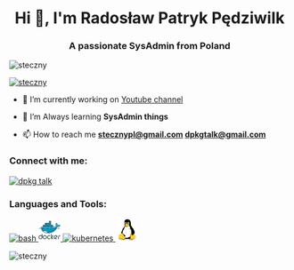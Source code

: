 <h1 align="center">Hi 👋, I'm Radosław Patryk Pędziwilk</h1>
<h3 align="center">A passionate SysAdmin from Poland</h3>

<p align="left"> <img src="https://komarev.com/ghpvc/?username=steczny&label=Profile%20views&color=0e75b6&style=flat" alt="steczny" /> </p>

<p align="left"> <a href="https://github.com/ryo-ma/github-profile-trophy"><img src="https://github-profile-trophy.vercel.app/?username=steczny" alt="steczny" /></a> </p>

- 🔭 I’m currently working on [Youtube channel](https://www.youtube.com/channel/UCNFSN8kqrIMkpFPHBiERCww)

- 🌱 I’m Always learning **SysAdmin things**

- 📫 How to reach me **stecznypl@gmail.com dpkgtalk@gmail.com**

<h3 align="left">Connect with me:</h3>
<p align="left">
<a href="https://www.youtube.com/c/dpkg talk" target="blank"><img align="center" src="https://raw.githubusercontent.com/rahuldkjain/github-profile-readme-generator/master/src/images/icons/Social/youtube.svg" alt="dpkg talk" height="30" width="40" /></a>
</p>

<h3 align="left">Languages and Tools:</h3>
<p align="left"> <a href="https://www.gnu.org/software/bash/" target="_blank" rel="noreferrer"> <img src="https://www.vectorlogo.zone/logos/gnu_bash/gnu_bash-icon.svg" alt="bash" width="40" height="40"/> </a> <a href="https://www.docker.com/" target="_blank" rel="noreferrer"> <img src="https://raw.githubusercontent.com/devicons/devicon/master/icons/docker/docker-original-wordmark.svg" alt="docker" width="40" height="40"/> </a> <a href="https://kubernetes.io" target="_blank" rel="noreferrer"> <img src="https://www.vectorlogo.zone/logos/kubernetes/kubernetes-icon.svg" alt="kubernetes" width="40" height="40"/> </a> <a href="https://www.linux.org/" target="_blank" rel="noreferrer"> <img src="https://raw.githubusercontent.com/devicons/devicon/master/icons/linux/linux-original.svg" alt="linux" width="40" height="40"/> </a> </p>

<p><img align="center" src="https://github-readme-stats.vercel.app/api/top-langs?username=steczny&show_icons=true&locale=en&layout=compact" alt="steczny" /></p>

